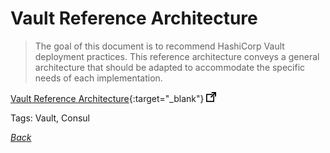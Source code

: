 # Vault Reference Architecture

> The goal of this document is to recommend HashiCorp Vault deployment practices. This reference architecture conveys a general architecture that should be adapted to accommodate the specific needs of each implementation.

[Vault Reference Architecture]([https://www.info-site.com/doc](https://learn.hashicorp.com/vault/day-one/ops-reference-architecture)){:target="_blank"} ![external redirect](../../img/ext-redir.png)

Tags: Vault, Consul

[_Back_](../)
